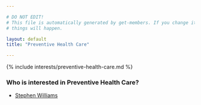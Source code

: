 ```yaml
---

# DO NOT EDIT!
# This file is automatically generated by get-members. If you change it, bad
# things will happen.

layout: default
title: "Preventive Health Care"

---
```


{% include interests/preventive-health-care.md %}

### Who is interested in Preventive Health Care?


* [Stephen Williams](../members/stephen-williams.html)
